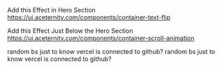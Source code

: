 <!-- TODO:  -->

Add this Effect in Hero Section
https://ui.aceternity.com/components/container-text-flip

Add this Effect Just Below the Hero Section
https://ui.aceternity.com/components/container-scroll-animation

random bs just to know vercel is connected to github?
random bs just to know vercel is connected to github?
